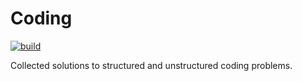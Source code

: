 # Coding

[![build](https://github.com/dkmiller/coding/actions/workflows/build.yml/badge.svg)](https://github.com/dkmiller/coding/actions/workflows/build.yml)

Collected solutions to structured and unstructured coding problems.
